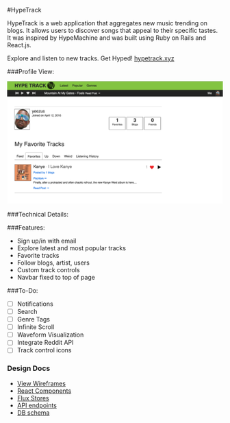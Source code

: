 #HypeTrack

HypeTrack is a web application that aggregates new music trending on blogs. It allows users to discover songs that appeal to their specific tastes. It was inspired by HypeMachine and was built using Ruby on Rails and React.js.

Explore and listen to new tracks. Get Hyped! [hypetrack.xyz](http://www.hypetrack.xyz/)

###Profile View:

![profile]

###Technical Details:

###Features:
* Sign up/in with email
* Explore latest and most popular tracks
* Favorite tracks
* Follow blogs, artist, users
* Custom track controls
* Navbar fixed to top of page

###To-Do:
* [ ] Notifications
* [ ] Search
* [ ] Genre Tags
* [ ] Infinite Scroll
* [ ] Waveform Visualization
* [ ] Integrate Reddit API
* [ ] Track control icons

### Design Docs
* [View Wireframes][views]
* [React Components][components]
* [Flux Stores][stores]
* [API endpoints][api-endpoints]
* [DB schema][schema]

[profile]: ./app/assets/images/profile.png

[views]: ./project-proposal-master/docs/views.md
[components]: ./docs/components.md
[stores]: ./docs/stores.md
[api-endpoints]: ./docs/api-endpoints.md
[schema]: ./docs/schema.md
